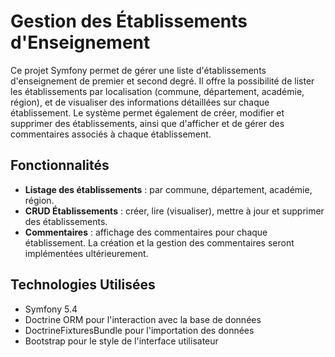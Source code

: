 # Gestion des Établissements d'Enseignement

Ce projet Symfony permet de gérer une liste d'établissements d'enseignement de premier et second degré. Il offre la possibilité de lister les établissements par localisation (commune, département, académie, région), et de visualiser des informations détaillées sur chaque établissement. Le système permet également de créer, modifier et supprimer des établissements, ainsi que d'afficher et de gérer des commentaires associés à chaque établissement.

## Fonctionnalités

- **Listage des établissements** : par commune, département, académie, région.
- **CRUD Établissements** : créer, lire (visualiser), mettre à jour et supprimer des établissements.
- **Commentaires** : affichage des commentaires pour chaque établissement. La création et la gestion des commentaires seront implémentées ultérieurement.

## Technologies Utilisées

- Symfony 5.4
- Doctrine ORM pour l'interaction avec la base de données
- DoctrineFixturesBundle pour l'importation des données
- Bootstrap pour le style de l'interface utilisateur

